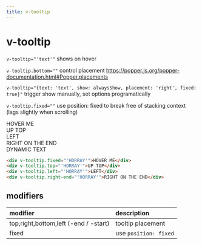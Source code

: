 ```yaml
---
title: v-tooltip
---
```

# v-tooltip

`v-tooltip="'text'"` shows on hover

`v-tooltip.bottom=""` control placement https://popper.js.org/popper-documentation.html#Popper.placements

`v-tooltip="{text: 'text', show: alwaysShow, placement: 'right', fixed: true}"` trigger show manually, set options programatically

`v-tooltip.fixed=""` use position: fixed to break free of stacking context (lags slightly when scrolling)

<script>
export default {
	data () {
		return {
			count: 1
		}
	},
	created () {
		setInterval(() => this.count++, 500)
	}
}
</script>

<div class="tooltips">
	<div class="tooltipable" v-tooltip.fixed="'HORRAY'">HOVER ME</div>
	<div class="tooltipable" v-tooltip.top="'HORRAY'">UP TOP</div>
	<div class="tooltipable" v-tooltip.left="'HORRAY'">LEFT</div>
	<div class="tooltipable" v-tooltip.right-end="'HORRAY'">RIGHT ON THE END</div>
	<div class="tooltipable" v-tooltip="`Count ${Array(count).join('a')}`">DYNAMIC TEXT</div>
</div>

<style lang="styl">
.tooltips
	display: flex
.tooltipable
	width: 100px
	border: 2px solid black
	padding: 8px
	margin: 8px 16px
</style>

```html
<div v-tooltip.fixed="'HORRAY'">HOVER ME</div>
<div v-tooltip.top="'HORRAY'">UP TOP</div>
<div v-tooltip.left="'HORRAY'">LEFT</div>
<div v-tooltip.right-end="'HORRAY'">RIGHT ON THE END</div>
```

## modifiers
| modifier | description |
|:---------|:------------|
| top,right,bottom,left (-end / -start) | tooltip placement |
| fixed | use `position: fixed` |
